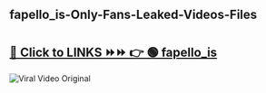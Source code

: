 
 ## fapello_is-Only-Fans-Leaked-Videos-Files

# <h2><a href="https://mediaupload.pro?fapello_is">🔗 Click to LINKS ⏩⏩ 👉 🟢 fapello_is </a></h2>

<a href="https://mediaupload.pro?fapello_is" rel="nofollow" data-target="animated-image.originalLink"><img src="https://i.ibb.co.com/xMMVF88/686577567.gif" alt="Viral Video Original" style="max-width: 100%; display: inline-block;" data-target="animated-image.originalImage"></a>